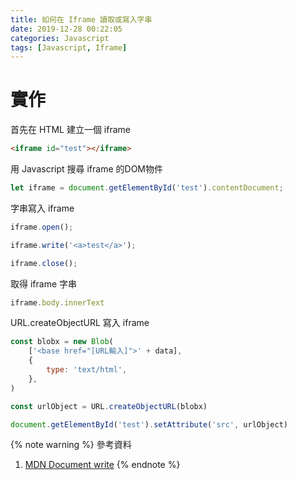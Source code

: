 ```yaml
---
title: 如何在 Iframe 讀取或寫入字串
date: 2019-12-28 00:22:05
categories: Javascript
tags: [Javascript, Iframe]
---
```


# 實作
首先在 HTML 建立一個 iframe

```html
<iframe id="test"></iframe>
```

<!--more-->

用 Javascript 搜尋 iframe 的DOM物件
```javascript
let iframe = document.getElementById('test').contentDocument;
```

字串寫入 iframe
```javascript
iframe.open();

iframe.write('<a>test</a>');

iframe.close();
```

取得 iframe 字串
```javascript
iframe.body.innerText
```

URL.createObjectURL 寫入 iframe
```javascript
const blobx = new Blob(
    ['<base href="[URL輸入]">' + data],
    {
        type: 'text/html',
    },
)

const urlObject = URL.createObjectURL(blobx)

document.getElementById('test').setAttribute('src', urlObject)
```

{% note warning %}
參考資料
1. [MDN Document write](https://developer.mozilla.org/en-US/docs/Web/API/Document/write)
{% endnote %}